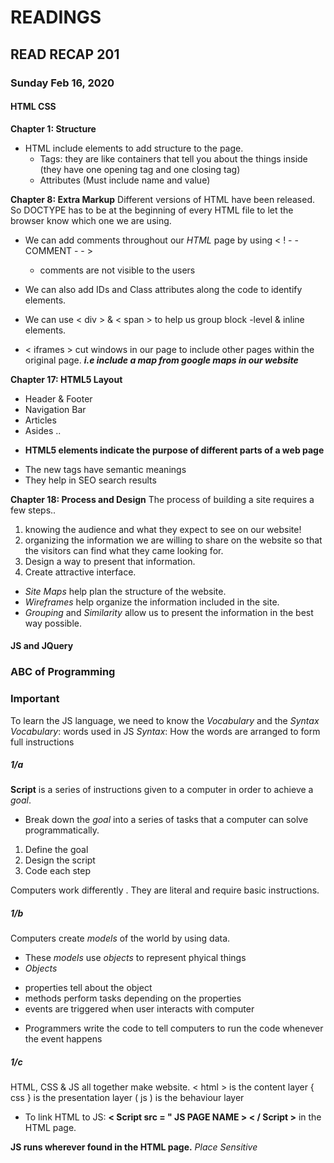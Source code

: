 # READINGS
## READ RECAP 201
### Sunday Feb 16, 2020 

#### HTML CSS
**Chapter 1: Structure**

- HTML include elements to add structure to the page.
    - Tags: they are like containers that tell you about the things inside (they have one opening tag and one closing tag)
    - Attributes (Must include name and value)

**Chapter 8: Extra Markup**
Different versions of HTML have been released. So DOCTYPE has to be at the beginning of every HTML file to let the browser know which one we are using. 
* We can add comments throughout our *HTML* page by using < ! - - COMMENT - - >
    - comments are not visible to the users
* We can also add IDs and Class attributes along the code to identify elements.

* We can use < div > & < span > to help us group block -level & inline elements.

* < iframes > cut windows in our page to include other pages within the original page. ***i.e include a map from google maps in our website***

**Chapter 17: HTML5 Layout**

- Header & Footer
- Navigation Bar
- Articles 
- Asides
..

* **HTML5 elements indicate the purpose of different parts of a web page**
- The new tags have semantic meanings 
- They help in SEO search results

**Chapter 18: Process and Design**
The process of building a site requires a few steps..
1. knowing the audience and what they expect to see on our website!
2. organizing the information we are willing to share on the website so that the visitors can find what they came looking for.
3. Design a way to present that information.
4. Create attractive interface. 

* *Site Maps* help plan the structure of the website. 
* *Wireframes*  help organize the information included in the site.
* *Grouping* and *Similarity* allow us to present the information in the best way possible.

#### JS and JQuery
### ABC of Programming
### Important
To learn the JS language, we need to know the *Vocabulary* and the *Syntax* 
*Vocabulary*: words used in JS
*Syntax*: How the words are arranged to form full instructions
##### 1/a
**Script** is a series of instructions given to a computer in order to achieve a *goal*.
- Break down the *goal* into a series of tasks that a computer can solve programmatically.
1. Define the goal
1. Design the script
1. Code each step

Computers work differently . They are literal and require basic instructions.

##### 1/b
Computers create *models* of the world by using data. 

* These *models* use *objects* to represent phyical things
* *Objects* 
 - properties tell about the object
 - methods perform tasks depending on the properties
 - events are triggered when user interacts with computer



* Programmers write the code to tell computers to run the code whenever the event happens

##### 1/c
HTML, CSS & JS all together make website.
< html > is the content layer
{ css } is the presentation layer
( js ) is the behaviour layer

- To link HTML to JS: 
**< Script src = " JS PAGE NAME > < / Script >** in the HTML page.

**JS runs wherever found in the HTML page.** *Place Sensitive*